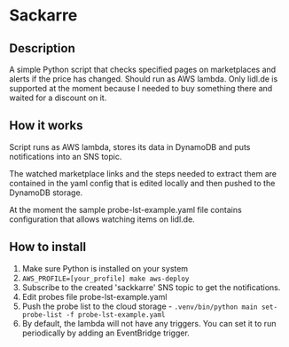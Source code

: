 Sackarre
========

Description
-----------
A simple Python script that checks specified pages on marketplaces and alerts
if the price has changed. Should run as AWS lambda. Only lidl.de is supported 
at the moment because I needed to buy something there and waited for a discount
on it.

How it works
------------
Script runs as AWS lambda, stores its data in DynamoDB and puts notifications 
into an SNS topic.

The watched marketplace links and the steps needed to extract them are 
contained in the yaml config that is edited locally and then pushed to the 
DynamoDB storage. 

At the moment the sample probe-lst-example.yaml file contains configuration
that allows watching items on lidl.de.

How to install
--------------
1. Make sure Python is installed on your system
2. `AWS_PROFILE=[your_profile] make aws-deploy`
3. Subscribe to the created 'sackkarre' SNS topic to get the notifications.
4. Edit probes file probe-lst-example.yaml
5. Push the probe list to the cloud storage - 
   `.venv/bin/python main set-probe-list -f probe-lst-example.yaml` 
6. By default, the lambda will not have any triggers. 
   You can set it to run periodically by adding an EventBridge trigger.

